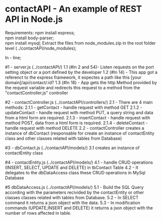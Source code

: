 ﻿# contactAPI - An example of REST API in Node.js
 Requirements:
npm install express; <br>
npm install body-parser;<br>
npm install mysql;
Extract the files from node_modules.zip in the root folder level (../contactAPI/node_modules);

ln - line;

#1 - server.js (../contactAPI/)
1.1 (#ln 2 and 54)- Listen requests on the port setting object or a port defined by the developer 
1.2 (#ln 14) - This app got a referenct to the express framework, it expectes a path like this [your domain]/api/contact/:id?
1.3 (#ln 18) - App gets the http Method provided by the request variable and redirects this request to a method from the  "contactController.js" controller

#2 - contactController.js (../contactAPI/controllers/)
2.1 - There are 4 main methods:
	2.1.1 - getContact - handle request with method GET 
	2.1.2 - updateContact - handle request with method PUT, a query string and data from a html form are required.
	2.1.3 - insertContact - handle request with method POST, data from a html form is required.
	2.1.4 - deleteContact - handle request with method DELETE
2.2 - contactController creates a instance of dbContact (responsable for create an instance of contactEntity class and other classes related with tables from Database)

#3 - dbContact.js (../contactAPI/models/)
3.1 creates an instance of contactEntity class 
	
#4 - contactEntity.js (../contactAPI/models/)
4.1 - handle CRUD operations (INSERT, SELECT, UPDATE and DELETE) in tbContact Table
4.2 - It delegates to the dbDataAccess class these CRUD operations in MySql Database

#5 dbDataAccess.js (../contactAPI/models/)
5.1 - Build the SQL Query according  with the parameters recivided by the contactEntity or other classes classes related with tables from Database.
5.2 - In SELECT command it returns a json object with the data.
5.3 - In modification commands (UPDATE,INSERT and DELETE) it returns a json object with the number of rows affected in table.
